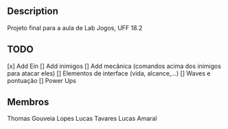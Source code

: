 ## Description

Projeto final para a aula de Lab Jogos, UFF 18.2

## TODO

[x] Add Ein
[] Add inimigos
[] Add mecânica (comandos acima dos inimigos para atacar eles)
[] Elementos de interface (vida, alcance,...)
[] Waves e pontuação
[] Power Ups

## Membros

Thomas Gouveia Lopes
Lucas Tavares
Lucas Amaral